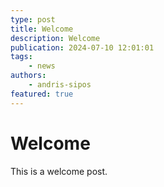 ```yaml
---
type: post
title: Welcome
description: Welcome
publication: 2024-07-10 12:01:01
tags: 
    - news
authors: 
    - andris-sipos
featured: true
---
```


# Welcome

This is a welcome post.
